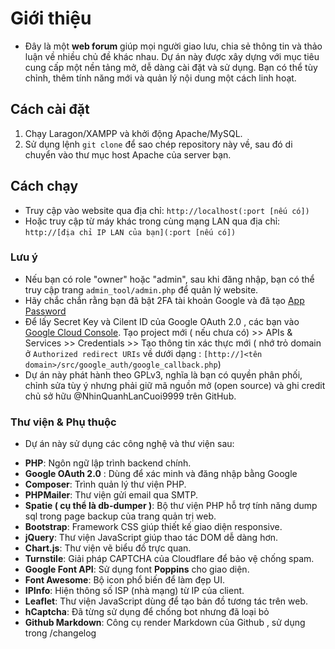 # Giới thiệu

- Đây là một **web forum** giúp mọi người giao lưu, chia sẻ thông tin và thảo luận về nhiều chủ đề khác nhau. Dự án này được xây dựng với mục tiêu cung cấp một nền tảng mở, dễ dàng cài đặt và sử dụng. Bạn có thể tùy chỉnh, thêm tính năng mới và quản lý nội dung một cách linh hoạt.

## Cách cài đặt

1. Chạy Laragon/XAMPP và khởi động Apache/MySQL.
2. Sử dụng lệnh `git clone` để sao chép repository này về, sau đó di chuyển vào thư mục host Apache của server bạn.

## Cách chạy

- Truy cập vào website qua địa chỉ: `http://localhost(:port [nếu có])`
- Hoặc truy cập từ máy khác trong cùng mạng LAN qua địa chỉ: `http://[địa chỉ IP LAN của bạn](:port [nếu có])`

### Lưu ý
- Nếu bạn có role "owner" hoặc "admin", sau khi đăng nhập, bạn có thể truy cập trang `admin_tool/admin.php` để quản lý website.
- Hãy chắc chắn rằng bạn đã bật 2FA tài khoản Google và đã tạo [App Password](https://myaccount.google.com/apppasswords)
- Để lấy Secret Key và Cilent ID của Google OAuth 2.0 , các bạn vào [Google Cloud Console](https://console.cloud.google.com). Tạo project mới ( nếu chưa có) >> APIs & Services >> Credentials >> Tạo thông tin xác thực mới ( nhớ trỏ domain ở `Authorized redirect URIs` về dưới dạng : `[http://]<tên domain>/src/google_auth/google_callback.php`)
- Dự án này phát hành theo GPLv3, nghĩa là bạn có quyền phân phối, chỉnh sửa tùy ý nhưng phải giữ mã nguồn mở (open source) và ghi credit chủ sở hữu @NhinQuanhLanCuoi9999 trên GitHub.

### Thư viện & Phụ thuộc

* Dự án này sử dụng các công nghệ và thư viện sau:

- **PHP**: Ngôn ngữ lập trình backend chính.
- **Google OAuth 2.0** : Dùng để xác minh và đăng nhập bằng Google
- **Composer**: Trình quản lý thư viện PHP.
- **PHPMailer**: Thư viện gửi email qua SMTP.
- **Spatie ( cụ thể là db-dumper )**: Bộ thư viện PHP hỗ trợ tính năng dump sql trong page backup của trang quản trị web.
- **Bootstrap**: Framework CSS giúp thiết kế giao diện responsive.
- **jQuery**: Thư viện JavaScript giúp thao tác DOM dễ dàng hơn.
- **Chart.js**: Thư viện vẽ biểu đồ trực quan.
- **Turnstile**: Giải pháp CAPTCHA của Cloudflare để bảo vệ chống spam.
- **Google Font API**: Sử dụng font **Poppins** cho giao diện.
- **Font Awesome**: Bộ icon phổ biến để làm đẹp UI.
- **IPInfo**: Hiện thông số ISP (nhà mạng) từ IP của client.
- **Leaflet**: Thư viện JavaScript dùng để tạo bản đồ tương tác trên web.
- **hCaptcha**: Đã từng sử dụng để chống bot nhưng đã loại bỏ
- **Github Markdown**: Công cụ render Markdown của Github , sử dụng trong /changelog